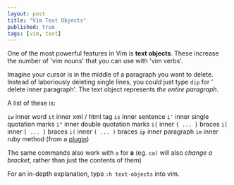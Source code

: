 ```yaml
---
layout: post
title: "Vim Text Objects"
published: true
tags: [vim, text]
---
```


One of the most powerful features in Vim is **text objects**. These increase the number of 'vim nouns' that you can use with 'vim verbs'.

Imagine your cursor is in the middle of a paragraph you want to delete. Instead of laboriously deleting single lines, you could just type `dip` for ' delete inner paragraph'. The text object represents *the entire paragraph*.

A list of these is:

`iw`     inner word
`it`     inner xml / html tag
`is`     inner sentence
`i'`     inner single quotation marks
`i"`     inner double quotation marks
`i{`     inner `{ ... }` braces
`i[`     inner `[ ... ]` braces
`i(`     inner `( ... )` braces
`ip`     inner paragraph
`im`     inner ruby method (from a [plugin](https://github.com/nelstrom/vim-textobj-rubyblock))

The same commands also work with `a` for **a** (eg. `ca(` will also *change a bracket*, rather than just the contents of them)

For an in-depth explanation, type `:h text-objects` into vim.
